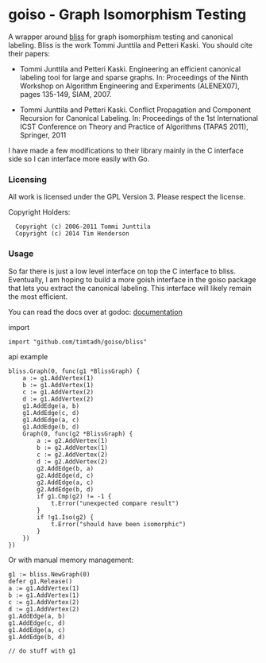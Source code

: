 # goiso - Graph Isomorphism Testing

A wrapper around [bliss](http://www.tcs.hut.fi/Software/bliss/) for graph
isomorphism testing and canonical labeling. Bliss is the work Tommi Junttila and
Petteri Kaski. You should cite their papers:

- Tommi Junttila and Petteri Kaski. Engineering an efficient canonical labeling
  tool for large and sparse graphs. In: Proceedings of the Ninth Workshop on
  Algorithm Engineering and Experiments (ALENEX07), pages 135-149, SIAM, 2007.

- Tommi Junttila and Petteri Kaski. Conflict Propagation and Component Recursion
  for Canonical Labeling. In: Proceedings of the 1st International ICST
  Conference on Theory and Practice of Algorithms (TAPAS 2011), Springer, 2011

I have made a few modifications to their library mainly in the C interface side
so I can interface more easily with Go.

### Licensing

All work is licensed under the GPL Version 3. Please respect the license.

Copyright Holders:

      Copyright (c) 2006-2011 Tommi Junttila
      Copyright (c) 2014 Tim Henderson

### Usage

So far there is just a low level interface on top the C interface to bliss.
Eventually, I am hoping to build a more goish interface in the goiso package
that lets you extract the canonical labeling. This interface will likely remain
the most efficient.

You can read the docs over at godoc:
[documentation](http://godoc.org/github.com/timtadh/goiso/bliss)

import

    import "github.com/timtadh/goiso/bliss"

api example

    bliss.Graph(0, func(g1 *BlissGraph) {
        a := g1.AddVertex(1)
        b := g1.AddVertex(1)
        c := g1.AddVertex(2)
        d := g1.AddVertex(2)
        g1.AddEdge(a, b)
        g1.AddEdge(c, d)
        g1.AddEdge(a, c)
        g1.AddEdge(b, d)
        Graph(0, func(g2 *BlissGraph) {
            a := g2.AddVertex(1)
            b := g2.AddVertex(1)
            c := g2.AddVertex(2)
            d := g2.AddVertex(2)
            g2.AddEdge(b, a)
            g2.AddEdge(d, c)
            g2.AddEdge(a, c)
            g2.AddEdge(b, d)
            if g1.Cmp(g2) != -1 {
                t.Error("unexpected compare result")
            }
            if !g1.Iso(g2) {
                t.Error("should have been isomorphic")
            }
        })
    })

Or with manual memory management:

    g1 := bliss.NewGraph(0)
    defer g1.Release()
    a := g1.AddVertex(1)
    b := g1.AddVertex(1)
    c := g1.AddVertex(2)
    d := g1.AddVertex(2)
    g1.AddEdge(a, b)
    g1.AddEdge(c, d)
    g1.AddEdge(a, c)
    g1.AddEdge(b, d)

    // do stuff with g1


